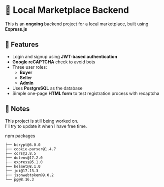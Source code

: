 # 🛒 Local Marketplace Backend

This is an **ongoing** backend project for a local marketplace, built using **Express.js**

## 🔐 Features

- Login and signup using **JWT-based authentication**
- **Google reCAPTCHA** check to avoid bots
- Three user roles:
  - **Buyer**
  - **Seller**
  - **Admin**
- Uses **PostgreSQL** as the database
- Simple one-page **HTML form** to test registration process with recaptcha

## 📌 Notes

This project is still being worked on.  
I'll try to update it when I have free time.


npm packages
```
├── bcrypt@6.0.0
├── cookie-parser@1.4.7
├── cors@2.8.5
├── dotenv@17.2.0
├── express@5.1.0
├── helmet@8.1.0
├── joi@17.13.3
├── jsonwebtoken@9.0.2
└── pg@8.16.3
```
